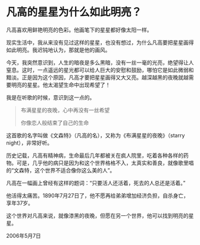 # 凡高的星星为什么如此明亮？

凡高喜欢用鲜艳明亮的色彩。他画笔下的星星都好像太阳一样。

现实生活中，我从来没有见过这样的星星，也没有想过，为什么凡高要把星星画得如此明亮。我迟钝地认为，那就是他的画风。

今天，我突然意识到，人生的暗夜是多么黑暗，没有一丝一毫的光亮，绝望得让人窒息。这时，一点遥远的星光都可以给人巨大的安慰和鼓励，哪怕它是如此微弱和黯淡。正是因为这个原因，凡高才要把星星画得又大又亮。越深越黑的夜晚就越需要明亮的星星。他太渴望生命中出现希望了！

我是在听歌的时候，意识到这一点的。

> 布满星星的夜晚，心中再没有一丝希望
> 
> 你像恋人般结束了自己的生命

这首歌的名字叫做《文森特》（凡高的名），又称为《布满星星的夜晚》（starry night），非常好听。

历史记载，凡高有精神病，生命最后几年都被关在疯人院里，吃着各种各样的药物。可是，几乎他的病只是因为和这个世界格格不入，太真实和善良，就像歌里唱的“文森特，这个世界不适合像你这么美的人”。

凡高在一幅画上曾经有这样的题词：“只要活人还活着，死去的人总还是活着。”

他活得太痛苦。1890年7月27日了，他不愿再给弟弟增加经济负担，自杀身亡，享年37岁。

这个世界对凡高来说，就像漆黑的夜晚，但愿在另一个世界，他可以找到明亮的星星。

2006年5月7日
